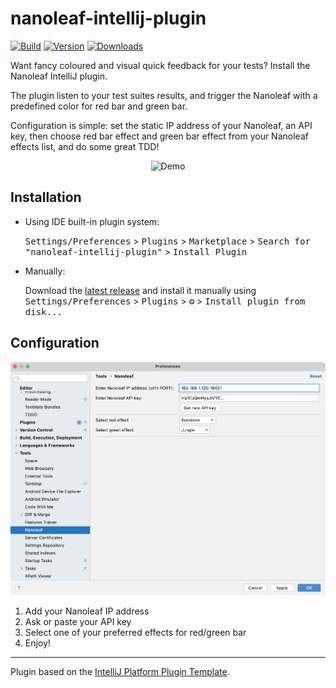 # nanoleaf-intellij-plugin

[![Build](https://github.com/tiste/nanoleaf-intellij-plugin/actions/workflows/build.yml/badge.svg)](https://github.com/tiste/nanoleaf-intellij-plugin/actions/workflows/build.yml)
[![Version](https://img.shields.io/jetbrains/plugin/v/PLUGIN_ID.svg)](https://plugins.jetbrains.com/plugin/PLUGIN_ID)
[![Downloads](https://img.shields.io/jetbrains/plugin/d/PLUGIN_ID.svg)](https://plugins.jetbrains.com/plugin/PLUGIN_ID)

<!-- Plugin description -->
Want fancy coloured and visual quick feedback for your tests? Install the Nanoleaf IntelliJ plugin.

The plugin listen to your test suites results, and trigger the Nanoleaf with a predefined color for red bar and green
bar.

Configuration is simple: set the static IP address of your Nanoleaf, an API key, then choose red bar effect and green
bar effect from your Nanoleaf effects list, and do some great TDD!
<!-- Plugin description end -->

<p align="center">
  <img src="/assets/demo.gif" alt="Demo" />
</p>

## Installation

- Using IDE built-in plugin system:

  <kbd>Settings/Preferences</kbd> > <kbd>Plugins</kbd> > <kbd>Marketplace</kbd> > <kbd>Search for
  "nanoleaf-intellij-plugin"</kbd> >
  <kbd>Install Plugin</kbd>

- Manually:

  Download the [latest release](https://github.com/tiste/nanoleaf-intellij-plugin/releases/latest) and install it
  manually using
  <kbd>Settings/Preferences</kbd> > <kbd>Plugins</kbd> > <kbd>⚙️</kbd> > <kbd>Install plugin from disk...</kbd>

## Configuration

![Settings](/assets/settings.png)

1. Add your Nanoleaf IP address
2. Ask or paste your API key
3. Select one of your preferred effects for red/green bar
4. Enjoy!

---
Plugin based on the [IntelliJ Platform Plugin Template][template].

[template]: https://github.com/JetBrains/intellij-platform-plugin-template

